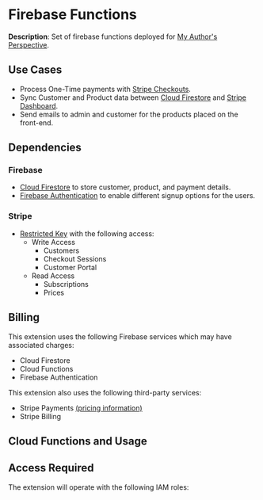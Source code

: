 # Firebase Functions

**Description**: Set of firebase functions deployed for
[My Author's Perspective](https://github.com/ethan123montera123/myauthorsperspective).

## Use Cases

- Process One-Time payments with [Stripe Checkouts](https://stripe.com/docs/payments/checkout).
- Sync Customer and Product data between [Cloud Firestore](https://firebase.google.com/docs/firestore) and
  [Stripe Dashboard](https://dashboard.stripe.com).
- Send emails to admin and customer for the products placed on the front-end.

## Dependencies

### Firebase

- [Cloud Firestore](https://firebase.google.com/docs/firestore) to store customer, product, and payment
  details.
- [Firebase Authentication](https://firebase.google.com/docs/auth) to enable different signup options for
  the users.

### Stripe

- [Restricted Key](https://stripe.com/docs/keys#limit-access) with the following access:
  - Write Access
    - Customers
    - Checkout Sessions
    - Customer Portal
  - Read Access
    - Subscriptions
    - Prices

## Billing

This extension uses the following Firebase services which may have associated charges:

- Cloud Firestore
- Cloud Functions
- Firebase Authentication

This extension also uses the following third-party services:

- Stripe Payments [(pricing information)](https://stripe.com/pricing)
- Stripe Billing

## Cloud Functions and Usage

## Access Required

The extension will operate with the following IAM roles:
